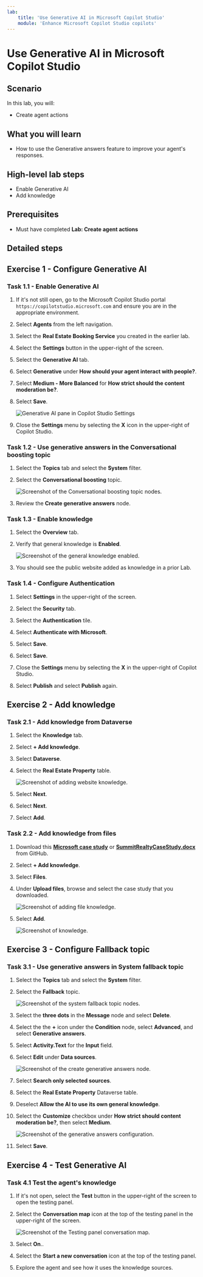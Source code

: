 ```yaml
---
lab:
    title: 'Use Generative AI in Microsoft Copilot Studio'
    module: 'Enhance Microsoft Copilot Studio copilots'
---
```


# Use Generative AI in Microsoft Copilot Studio

## Scenario

In this lab, you will:

- Create agent actions

## What you will learn

- How to use the Generative answers feature to improve your agent's responses.

## High-level lab steps

- Enable Generative AI
- Add knowledge
  
## Prerequisites

- Must have completed **Lab: Create agent actions**

## Detailed steps

## Exercise 1 - Configure Generative AI

### Task 1.1 - Enable Generative AI

1. If it's not still open, go to the Microsoft Copilot Studio portal `https://copilotstudio.microsoft.com` and ensure you are in the appropriate environment.

1. Select **Agents** from the left navigation.

1. Select the **Real Estate Booking Service** you created in the earlier lab.

1. Select the **Settings** button in the upper-right of the screen.

1. Select the **Generative AI** tab.

1. Select **Generative** under **How should your agent interact with people?**.

1. Select **Medium - More Balanced** for **How strict should the content moderation be?**.

1. Select **Save**.

    ![Generative AI pane in Copilot Studio Settings](../media/settings-generative-ai-2.png)

1. Close the **Settings** menu by selecting the **X** icon in the upper-right of Copilot Studio.

### Task 1.2 - Use generative answers in the Conversational boosting topic

1. Select the **Topics** tab and select the **System** filter.

1. Select the **Conversational boosting** topic.

    ![Screenshot of the Conversational boosting topic nodes.](../media/conversational-boosting-topic-original.png)

1. Review the **Create generative answers** node.

### Task 1.3 - Enable knowledge

1. Select the **Overview** tab.

1. Verify that general knowledge is **Enabled**.

    ![Screenshot of the general knowledge enabled.](../media/general-knowledge-2.png)

1. You should see the public website added as knowledge in a prior Lab.

### Task 1.4 - Configure Authentication

1. Select **Settings** in the upper-right of the screen.

1. Select the **Security** tab.

1. Select the **Authentication** tile.

1. Select **Authenticate with Microsoft**.

1. Select **Save**.

1. Select **Save**.

1. Close the **Settings** menu by selecting the **X** in the upper-right of Copilot Studio.

1. Select **Publish** and select **Publish** again.

## Exercise 2 - Add knowledge

### Task 2.1 - Add knowledge from Dataverse

1. Select the **Knowledge** tab.

1. Select **+ Add knowledge**.

1. Select **Dataverse**.

1. Select the **Real Estate Property** table.

    ![Screenshot of adding website knowledge.](../media/add-dataverse-knowedge-step1.png)

1. Select **Next**.

1. Select **Next**.

1. Select **Add**.

### Task 2.2 - Add knowledge from files

1. Download this [**Microsoft case study**](https://download.microsoft.com/documents/customerevidence/Files/4000007499/SummitRealtyCaseStudy.docx) or [**SummitRealtyCaseStudy.docx**](../../Allfiles/SummitRealtyCaseStudy.docx) from GitHub.

1. Select **+ Add knowledge**.

1. Select **Files**.

1. Under **Upload files**, browse and select the case study that you downloaded.

    ![Screenshot of adding file knowledge.](../media/add-file-knowledge.png)

1. Select **Add**.

    ![Screenshot of knowledge.](../media/knowledge-added.png)

## Exercise 3 - Configure Fallback topic

### Task 3.1 - Use generative answers in System fallback topic

1. Select the **Topics** tab and select the **System** filter.

1. Select the **Fallback** topic.

    ![Screenshot of the system fallback topic nodes.](../media/fallback-topic-original.png)

1. Select the **three dots** in the **Message** node and select **Delete**.

1. Select the the **+** icon under the **Condition** node, select **Advanced**, and select **Generative answers**.

1. Select **Activity.Text** for the **Input** field.

1. Select **Edit** under **Data sources**.

    ![Screenshot of the create generative answers node.](../media/fallback-topic-answers-2.png)

1. Select **Search only selected sources**.

1. Select the **Real Estate Property** Dataverse table.

1. Deselect **Allow the AI to use its own general knowledge**.

1. Select the **Customize** checkbox under **How strict should content moderation be?**, then select **Medium**.

    ![Screenshot of the generative answers configuration.](../media/fallback-topic-answers-knowledge-2.png)

1. Select **Save**.

## Exercise 4 - Test Generative AI

### Task 4.1 Test the agent's knowledge

1. If it's not open, select the **Test** button in the upper-right of the screen to open the testing panel.

1. Select the **Conversation map** icon at the top of the testing panel in the upper-right of the screen.

    ![Screenshot of the Testing panel conversation map.](../media/test-pane-conversation-map.png)

1. Select **On**..

1. Select the **Start a new conversation** icon at the top of the testing panel.

1. Explore the agent and see how it uses the knowledge sources.
